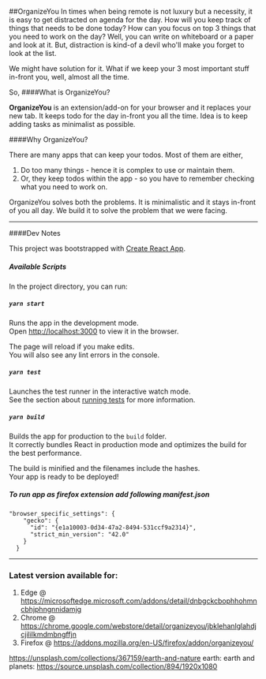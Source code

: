 ##OrganizeYou
In times when being remote is not luxury but a necessity, 
it is easy to get distracted on agenda for the day. How will you keep track of things that needs to be done today? How can you focus on top 3 things that you need to work on the day? Well, you can write on whiteboard or a paper and look at it.
But, distraction is kind-of a devil who'll make you forget to look at the list.

We might have solution for it. What if we keep your 3 most important stuff in-front you, well, almost all the time.

So, 
####What is OrganizeYou?

**OrganizeYou** is an extension/add-on for your browser and it replaces your new tab. It keeps todo for the day in-front you all the time. Idea is to keep adding tasks as minimalist as possible. 

####Why OrganizeYou?

There are many apps that can keep your todos. 
Most of them are either,
 1. Do too many things - hence it is complex to use or maintain them.
 2. Or, they keep todos within the app - so you have to remember checking what you need to work on.

OrganizeYou solves both the problems. It is minimalistic and it stays in-front of you all day.
We build it to solve the problem that we were facing. 

--------------------------------------------------------------------

####Dev Notes

This project was bootstrapped with [Create React App](https://github.com/facebook/create-react-app).

##### Available Scripts

In the project directory, you can run:

##### `yarn start`

Runs the app in the development mode.<br />
Open [http://localhost:3000](http://localhost:3000) to view it in the browser.

The page will reload if you make edits.<br />
You will also see any lint errors in the console.

##### `yarn test`

Launches the test runner in the interactive watch mode.<br />
See the section about [running tests](https://facebook.github.io/create-react-app/docs/running-tests) for more information.

##### `yarn build`

Builds the app for production to the `build` folder.<br />
It correctly bundles React in production mode and optimizes the build for the best performance.

The build is minified and the filenames include the hashes.<br />
Your app is ready to be deployed!

##### To run app as firefox extension add following manifest.json

```
"browser_specific_settings": {
    "gecko": {
      "id": "{e1a10003-0d34-47a2-8494-531ccf9a2314}",
      "strict_min_version": "42.0"
    }
  }
``` 
------------------------------------
### Latest version available for: 
1. Edge @ https://microsoftedge.microsoft.com/addons/detail/dnbgckcbophhohmncbhjphngnnidamjg
2. Chrome @ https://chrome.google.com/webstore/detail/organizeyou/jbklehanlglahdjcjililkmdmbngffjn
3. Firefox @ https://addons.mozilla.org/en-US/firefox/addon/organizeyou/


https://unsplash.com/collections/367159/earth-and-nature
earth: 
earth and planets: https://source.unsplash.com/collection/894/1920x1080